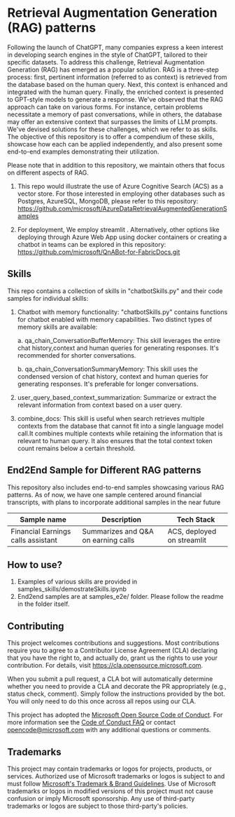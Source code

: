 # Retrieval Augmentation Generation (RAG) patterns

Following the launch of ChatGPT, many companies express a keen interest in developing search engines in the style of ChatGPT, tailored to their specific datasets. To address this challenge, Retrieval Augmentation Generation (RAG) has emerged as a popular solution. RAG is a three-step process: first, pertinent information (referred to as context) is retrieved from the database based on the human query. Next, this context is enhanced and integrated with the human query. Finally, the enriched context is presented to GPT-style models to generate a response. We've observed that the RAG approach can take on various forms. For instance, certain problems necessitate a memory of past conversations, while in others, the database may offer an extensive context that surpasses the limits of LLM prompts. We've devised solutions for these challenges, which we refer to as skills. The objective of this repository is to offer a compendium of these skills, showcase how each can be applied independently, and also present some end-to-end examples demonstrating their utilization.

Please note that in addition to this repository, we maintain others that focus on different aspects of RAG.
1. This repo would illustrate the use of Azure Cognitive Search (ACS) as a vector store. For those interested in employing other databases such as Postgres, AzureSQL, MongoDB, please refer to this repository: https://github.com/microsoft/AzureDataRetrievalAugmentedGenerationSamples

2. For deployment, We employ streamlit . Alternatively, other options like deploying through Azure Web App using docker containers or creating a chatbot in teams can be explored in this repository: https://github.com/microsoft/QnABot-for-FabricDocs.git

## Skills

This repo contains a collection of skills in "chatbotSkills.py" and their code samples for individual skills: 
1. Chatbot with memory functionality: "chatbotSkills.py" contains functions for chatbot enabled with memory capabilities. Two distinct types of memory skills are available:

    a. qa_chain_ConversationBufferMemory: This skill leverages the entire chat history,context and human queries for generating responses. It's recommended for shorter conversations.

    b. qa_chain_ConversationSummaryMemory: This skill uses the condensed version of chat history, context and human queries for generating responses. It's preferable for longer conversations.

2. user_query_based_context_summarization: Summarize or extract the relevant information from context based on a user query. 

3. combine_docs: This skill is useful  when search retrieves multiple contexts from the database that cannot fit into a single language model call.It combines multiple contexts while retaining the information that is relevant to human query. It also ensures that the total context token count remains below a certain threshold. 

## End2End Sample for Different RAG patterns

This repository also includes end-to-end samples showcasing various RAG patterns. As of now, we have one sample centered around financial transcripts, with plans to incorporate additional samples in the near future


| Sample name                       | Description                         | Tech Stack                                                       |
| --------------------------------- | ----------------------------------- | ---------------------------------------------------------------- |
| Financial Earnings calls assistant | Summarizes and Q&A on earning calls | ACS, deployed on streamlit        |


## How to use?

1. Examples of various skills are provided in samples_skills/demostrateSkills.ipynb
2. End2end samples are at samples_e2e/ folder. Please follow the readme in the folder itself.

## Contributing

This project welcomes contributions and suggestions.  Most contributions require you to agree to a
Contributor License Agreement (CLA) declaring that you have the right to, and actually do, grant us
the rights to use your contribution. For details, visit https://cla.opensource.microsoft.com.

When you submit a pull request, a CLA bot will automatically determine whether you need to provide
a CLA and decorate the PR appropriately (e.g., status check, comment). Simply follow the instructions
provided by the bot. You will only need to do this once across all repos using our CLA.

This project has adopted the [Microsoft Open Source Code of Conduct](https://opensource.microsoft.com/codeofconduct/).
For more information see the [Code of Conduct FAQ](https://opensource.microsoft.com/codeofconduct/faq/) or
contact [opencode@microsoft.com](mailto:opencode@microsoft.com) with any additional questions or comments.

## Trademarks

This project may contain trademarks or logos for projects, products, or services. Authorized use of Microsoft 
trademarks or logos is subject to and must follow 
[Microsoft's Trademark & Brand Guidelines](https://www.microsoft.com/en-us/legal/intellectualproperty/trademarks/usage/general).
Use of Microsoft trademarks or logos in modified versions of this project must not cause confusion or imply Microsoft sponsorship.
Any use of third-party trademarks or logos are subject to those third-party's policies.






